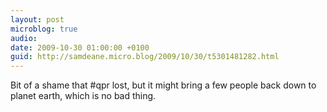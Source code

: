 ```yaml
---
layout: post
microblog: true
audio: 
date: 2009-10-30 01:00:00 +0100
guid: http://samdeane.micro.blog/2009/10/30/t5301481282.html
---
```

Bit of a shame that #qpr lost, but it might bring a few people back down to planet earth, which is no bad thing.
